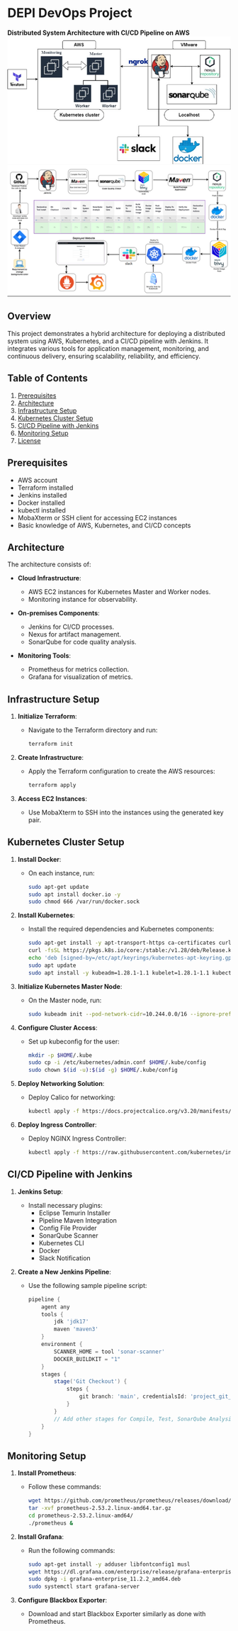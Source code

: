 # DEPI DevOps Project 

**Distributed System Architecture with CI/CD Pipeline on AWS**
![alt text](<WhatsApp Image 2024-10-20 at 17.33.43_40e01df4.jpg>)
![alt text](image.png)

## Overview

This project demonstrates a hybrid architecture for deploying a distributed system using AWS, Kubernetes, and a CI/CD pipeline with Jenkins. It integrates various tools for application management, monitoring, and continuous delivery, ensuring scalability, reliability, and efficiency.

## Table of Contents

1. [Prerequisites](#prerequisites)
2. [Architecture](#architecture)
3. [Infrastructure Setup](#infrastructure-setup)
4. [Kubernetes Cluster Setup](#kubernetes-cluster-setup)
5. [CI/CD Pipeline with Jenkins](#cicd-pipeline-with-jenkins)
6. [Monitoring Setup](#monitoring-setup)
7. [License](#license)

## Prerequisites

- AWS account
- Terraform installed
- Jenkins installed
- Docker installed
- kubectl installed
- MobaXterm or SSH client for accessing EC2 instances
- Basic knowledge of AWS, Kubernetes, and CI/CD concepts

## Architecture

The architecture consists of:

- **Cloud Infrastructure**: 
  - AWS EC2 instances for Kubernetes Master and Worker nodes.
  - Monitoring instance for observability.
  
- **On-premises Components**: 
  - Jenkins for CI/CD processes.
  - Nexus for artifact management.
  - SonarQube for code quality analysis.

- **Monitoring Tools**: 
  - Prometheus for metrics collection.
  - Grafana for visualization of metrics.

## Infrastructure Setup

1. **Initialize Terraform**:
   - Navigate to the Terraform directory and run:
     ```bash
     terraform init
     ```

2. **Create Infrastructure**:
   - Apply the Terraform configuration to create the AWS resources:
     ```bash
     terraform apply
     ```

3. **Access EC2 Instances**:
   - Use MobaXterm to SSH into the instances using the generated key pair.

## Kubernetes Cluster Setup

1. **Install Docker**:
   - On each instance, run:
     ```bash
     sudo apt-get update
     sudo apt install docker.io -y
     sudo chmod 666 /var/run/docker.sock
     ```

2. **Install Kubernetes**:
   - Install the required dependencies and Kubernetes components:
     ```bash
     sudo apt-get install -y apt-transport-https ca-certificates curl gnupg
     curl -fsSL https://pkgs.k8s.io/core:/stable:/v1.28/deb/Release.key | sudo gpg --dearmor -o /etc/apt/keyrings/kubernetes-apt-keyring.gpg
     echo 'deb [signed-by=/etc/apt/keyrings/kubernetes-apt-keyring.gpg] https://pkgs.k8s.io/core:/stable:/v1.28/deb/ /' | sudo tee /etc/apt/sources.list.d/kubernetes.list
     sudo apt update
     sudo apt install -y kubeadm=1.28.1-1.1 kubelet=1.28.1-1.1 kubectl=1.28.1-1.1
     ```

3. **Initialize Kubernetes Master Node**:
   - On the Master node, run:
     ```bash
     sudo kubeadm init --pod-network-cidr=10.244.0.0/16 --ignore-preflight-errors=all
     ```

4. **Configure Cluster Access**:
   - Set up kubeconfig for the user:
     ```bash
     mkdir -p $HOME/.kube
     sudo cp -i /etc/kubernetes/admin.conf $HOME/.kube/config
     sudo chown $(id -u):$(id -g) $HOME/.kube/config
     ```

5. **Deploy Networking Solution**:
   - Deploy Calico for networking:
     ```bash
     kubectl apply -f https://docs.projectcalico.org/v3.20/manifests/calico.yaml
     ```

6. **Deploy Ingress Controller**:
   - Deploy NGINX Ingress Controller:
     ```bash
     kubectl apply -f https://raw.githubusercontent.com/kubernetes/ingress-nginx/controller-v0.49.0/deploy/static/provider/baremetal/deploy.yaml
     ```

## CI/CD Pipeline with Jenkins

1. **Jenkins Setup**:
   - Install necessary plugins:
     - Eclipse Temurin Installer
     - Pipeline Maven Integration
     - Config File Provider
     - SonarQube Scanner
     - Kubernetes CLI
     - Docker
     - Slack Notification

2. **Create a New Jenkins Pipeline**:
   - Use the following sample pipeline script:
     ```groovy
     pipeline {
         agent any
         tools {
             jdk 'jdk17'
             maven 'maven3'
         }
         environment {
             SCANNER_HOME = tool 'sonar-scanner'
             DOCKER_BUILDKIT = "1"
         }
         stages {
             stage('Git Checkout') {
                 steps {
                     git branch: 'main', credentialsId: 'project_git_token', url: 'https://github.com/your-repo.git'
                 }
             }
             // Add other stages for Compile, Test, SonarQube Analysis, Build, Publish, etc.
         }
     }
     ```

## Monitoring Setup

1. **Install Prometheus**:
   - Follow these commands:
     ```bash
     wget https://github.com/prometheus/prometheus/releases/download/v2.53.2/prometheus-2.53.2.linux-amd64.tar.gz
     tar -xvf prometheus-2.53.2.linux-amd64.tar.gz
     cd prometheus-2.53.2.linux-amd64/
     ./prometheus &
     ```

2. **Install Grafana**:
   - Run the following commands:
     ```bash
     sudo apt-get install -y adduser libfontconfig1 musl
     wget https://dl.grafana.com/enterprise/release/grafana-enterprise_11.2.2_amd64.deb
     sudo dpkg -i grafana-enterprise_11.2.2_amd64.deb
     sudo systemctl start grafana-server
     ```

3. **Configure Blackbox Exporter**:
   - Download and start Blackbox Exporter similarly as done with Prometheus.